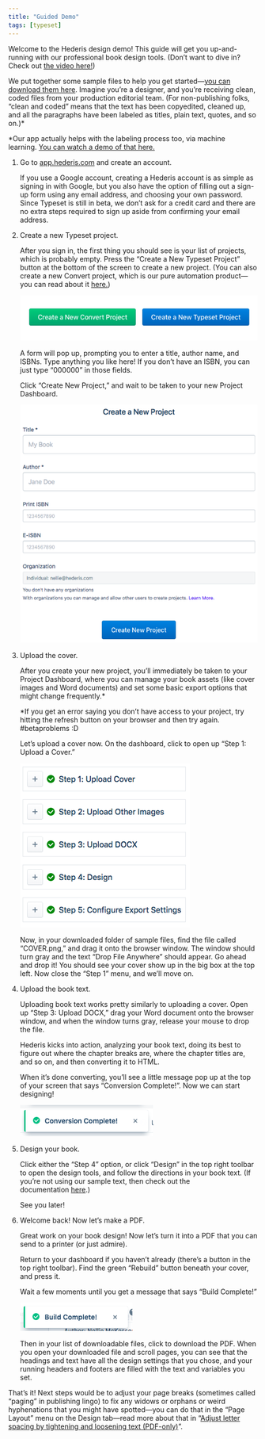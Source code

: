 ```yaml
---
title: "Guided Demo"
tags: [typeset]
---
```

 
<html><body><section data-type="chapter" class="hsecchapter" data-hederis-type="hsecchapter" id="guided-demo" data-pi-attrs="id: guided-demo; data-tags: typeset;" role="doc-chapter" data-tags="typeset" data-author-name=" " data-book-title=" " title="Guided Demo"><p class="hblkp" data-hederis-type="hblkp" id="paLd0sQqZ">Welcome to the Hederis design demo! This guide will get you up-and-running with our professional book design tools. (Don&#8217;t want to dive in? Check out&#160;<a href="https://youtu.be/KjJA1HvvEhw" target="_blank" data-hederis-type="hspana" id="pEwe1xgJD"><span class="Hyperlink" data-hederis-type="hspnspan" id="pP7j1nfhK">the video here!</span></a>)</p><p class="hblkp" data-hederis-type="hblkp" id="pNWc3lh1Q">We put together some sample files to help you get started&#8212;<a href="https://www.dropbox.com/s/0t99hotj0svng8h/hederis-demo-files.zip?dl=0" target="_blank" data-hederis-type="hspana" id="p6Pw2Jhzy"><span class="Hyperlink" data-hederis-type="hspnspan" id="p1RSOIBzG">you can download them here</span></a>. Imagine you&#8217;re a designer, and you&#8217;re receiving clean, coded files from your production editorial team. (For non-publishing folks, &#8220;clean and coded&#8221; means that the text has been copyedited, cleaned up, and all the paragraphs have been labeled as titles, plain text, quotes, and so on.)*</p><p class="hblkp" data-hederis-type="hblkp" id="p890g4MQz">*Our app actually helps with the labeling process too, via machine learning.&#160;<a href="https://www.youtube.com/embed/vyuVLK4JIkg" target="_blank" data-hederis-type="hspana" id="p7dsPG9lw"><span class="Hyperlink" data-hederis-type="hspnspan" id="pRAbeaFzx">You can watch a demo of that here.</span></a></p><ol class="hwprnumlist" data-hederis-type="hwprnumlist" id="pbfciOHCZ"><li class="hblkoli" data-hederis-type="hblkoli" id="liep07ewTj"><p class="hblkoli" data-hederis-type="hblklip" id="pMCSVKmTh">Go to&#160;<a href="http://app.hederis.com/" target="_blank" data-hederis-type="hspana" id="pbapiIVEz"><span class="Hyperlink" data-hederis-type="hspnspan" id="pRcg8pIor">app.hederis.com</span></a>&#160;and create an account.</p><p class="hblklicont" data-hederis-type="hblklicont" id="ptwnMy3MW">If you use a Google account, creating a Hederis account is as simple as signing in with Google, but you also have the option of filling out a sign-up form using any email address, and choosing your own password. Since Typeset is still in beta, we don&#8217;t ask for a credit card and there are no extra steps required to sign up aside from confirming your email address.</p></li><li class="hblkoli" data-hederis-type="hblkoli" id="ligvXXfMNr"><p class="hblkoli" data-hederis-type="hblklip" id="p8SZDBkGJ">Create a new Typeset project.</p><p class="hblklicont" data-hederis-type="hblklicont" id="pVK8k1v4s">After you sign in, the first thing you should see is your list of projects, which is probably empty. Press the &#8220;Create a New Typeset Project&#8221; button at the bottom of the screen to create a new project. (You can also create a new Convert project, which is our pure automation product&#8212;you can read about it&#160;<a href="https://www.hederis.com/products.html" target="_blank" data-hederis-type="hspana" id="pEntSwYd0"><span class="Hyperlink" data-hederis-type="hspnspan" id="pW5AuYVhL">here.</span></a>)</p><img data-hederis-type="hblkimg" class="hblkimg" id="pVi48zoUR" src="/images/createprojectbutton.png" data-img-src="/images/createprojectbutton.png"/><p class="hblklicont" data-hederis-type="hblklicont" id="pbGaBMpFV">A form will pop up, prompting you to enter a title, author name, and ISBNs. Type anything you like here! If you don&#8217;t have an ISBN, you can just type &#8220;000000&#8221; in those fields.</p><p class="hblklicont" data-hederis-type="hblklicont" id="pyt1GYdRX">Click &#8220;Create New Project,&#8221; and wait to be taken to your new Project Dashboard.</p><img data-hederis-type="hblkimg" class="hblkimg" id="pED9Pbxcg" src="/images/createnewproject.png" data-img-src="/images/createnewproject.png"/></li><li class="hblkoli" data-hederis-type="hblkoli" id="lipgWkOEG0"><p class="hblkoli" data-hederis-type="hblklip" id="p7Yvx0q0X">Upload the cover.</p><p class="hblklicont" data-hederis-type="hblklicont" id="p5bzCYOVP">After you create your new project, you&#8217;ll immediately be taken to your Project Dashboard, where you can manage your book assets (like cover images and Word documents) and set some basic export options that might change frequently.*</p><p class="hblklicont" data-hederis-type="hblklicont" id="pP9J1UGtU">*If you get an error saying you don&#8217;t have access to your project, try hitting the refresh button on your browser and then try again. #betaproblems :D</p><p class="hblklicont" data-hederis-type="hblklicont" id="ptTgOOCLm">Let&#8217;s upload a cover now. On the dashboard, click to open up &#8220;Step 1: Upload a Cover.&#8221;</p><img data-hederis-type="hblkimg" class="hblkimg" id="pIxCIFH98" src="/images/uploadacover.png" data-img-src="/images/uploadacover.png"/><p class="hblklicont" data-hederis-type="hblklicont" id="pXnPkiTUe">Now, in your downloaded folder of sample files, find the file called &#8220;COVER.png,&#8221; and drag it onto the browser window. The window should turn gray and the text &#8220;Drop File Anywhere&#8221; should appear. Go ahead and drop it! You should see your cover show up in the big box at the top left. Now close the &#8220;Step 1&#8221; menu, and we&#8217;ll move on.</p></li><li class="hblkoli" data-hederis-type="hblkoli" id="liZLwc05ZY"><p class="hblkoli" data-hederis-type="hblklip" id="pw4Oczcbt">Upload the book text.</p><p class="hblklicont" data-hederis-type="hblklicont" id="pV3ZJ5oDH">Uploading book text works pretty similarly to uploading a cover. Open up &#8220;Step 3: Upload DOCX,&#8221; drag your Word document onto the browser window, and when the window turns gray, release your mouse to drop the file.</p><p class="hblklicont" data-hederis-type="hblklicont" id="pHjPflGNv">Hederis kicks into action, analyzing your book text, doing its best to figure out where the chapter breaks are, where the chapter titles are, and so on, and then converting it to HTML.</p><p class="hblklicont" data-hederis-type="hblklicont" id="pzrMqVGOj">When it&#8217;s done converting, you&#8217;ll see a little message pop up at the top of your screen that says &#8220;Conversion Complete!&#8221;. Now we can start designing!</p><img data-hederis-type="hblkimg" class="hblkimg" id="pOuNwSs4v" src="/images/conversioncomplete.png" data-img-src="/images/conversioncomplete.png"/></li><li class="hblkoli" data-hederis-type="hblkoli" id="liXckOddRe"><p class="hblkoli" data-hederis-type="hblklip" id="pNwkDEoED">Design your book.</p><p class="hblklicont" data-hederis-type="hblklicont" id="p7LxzMMy8">Click either the &#8220;Step 4&#8221; option, or click &#8220;Design&#8221; in the top right toolbar to open the design tools, and follow the directions in your book text. (If you&#8217;re not using our sample text, then check out the documentation&#160;<a href="https://www.hederis.com/demo.html" target="_blank" data-hederis-type="hspana" id="pn2eUNjUc"><span class="Hyperlink" data-hederis-type="hspnspan" id="pklBF5cfW">here</span></a>.)</p><p class="hblklicont" data-hederis-type="hblklicont" id="p9yphh0pl">See you later!</p></li><li class="hblkoli" data-hederis-type="hblkoli" id="ligwQPO8lv"><p class="hblkoli" data-hederis-type="hblklip" id="prUdiEbCe">Welcome back! Now let&#8217;s make a PDF.</p><p class="hblklicont" data-hederis-type="hblklicont" id="pSxMgLJlS">Great work on your book design! Now let&#8217;s turn it into a PDF that you can send to a printer (or just admire).</p><p class="hblklicont" data-hederis-type="hblklicont" id="phjR1B3qQ">Return to your dashboard if you haven&#8217;t already (there&#8217;s a button in the top right toolbar). Find the green &#8220;Rebuild&#8221; button beneath your cover, and press it.</p><p class="hblklicont" data-hederis-type="hblklicont" id="pzGErtflU">Wait a few moments until you get a message that says &#8220;Build Complete!&#8221;</p><img data-hederis-type="hblkimg" class="hblkimg" id="pUgC2joOI" src="/images/buildcomplete.png" data-img-src="/images/buildcomplete.png"/><p class="hblklicont" data-hederis-type="hblklicont" id="pMer6gpxw">Then in your list of downloadable files, click to download the PDF. When you open your downloaded file and scroll pages, you can see that the headings and text have all the design settings that you chose, and your running headers and footers are filled with the text and variables you set.</p></li></ol><p class="hblkp" data-hederis-type="hblkp" id="pIpfMmJ0Q">That&#8217;s it! Next steps would be to adjust your page breaks (sometimes called &#8220;paging&#8221; in publishing lingo) to fix any widows or orphans or weird hyphenations that you might have spotted&#8212;you can do that in the &#8220;Page Layout&#8221; menu on the Design tab&#8212;read more about that in &#8220;<a href="{% link _docs/page-layout-menu.md %}" data-hederis-type="hspana" id="pqurQOto6"><span class="Hyperlink" data-hederis-type="hspnspan" id="pXcerONuV">Adjust letter spacing by tightening and loosening text (PDF-only)</span></a>&#8221;.</p></section></body></html>
